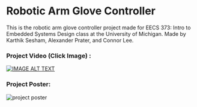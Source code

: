 # Robotic Arm Glove Controller
This is the robotic arm glove controller project made for EECS 373: Intro to Embedded Systems Design class at the University of Michigan. Made by Karthik Sesham, Alexander Prater, and Connor Lee. 

### Project Video (Click Image) :
[![IMAGE ALT TEXT](http://img.youtube.com/vi/BYsvEN9ajtk/0.jpg)](http://www.youtube.com/watch?v=BYsvEN9ajtk "Robotic Arm Glove Controller")

### Project Poster:
![project poster](https://github.com/karthik-sesham/Glove-Arm/assets/98133619/0e263dc5-2eb1-4f6c-aa8a-68c50c076f76)
